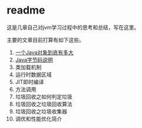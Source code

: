 # readme
这是几章自己对jvm学习过程中的思考和总结，写在这里。

主要的文章目前打算有如下这些。

1. [一个Java对象到底有多大](content/object_length.md)
2. [Java字节码说明](content/bytecode.md)
3. 类加载机制
4. 运行时数据区域
5. JIT即时编译
6. 方法调用
7. 垃圾回收之如何判定垃圾
8. 垃圾回收之垃圾回收算法
9. 垃圾回收之垃圾收集器
10. 调优和性能优化简介
